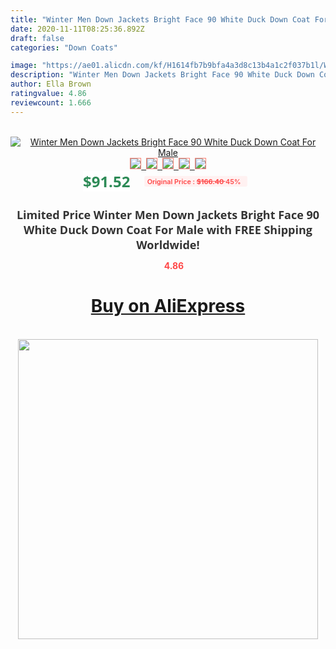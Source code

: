 ```yaml
---
title: "Winter Men Down Jackets Bright Face 90 White Duck Down Coat For Male"
date: 2020-11-11T08:25:36.892Z
draft: false
categories: "Down Coats"

image: "https://ae01.alicdn.com/kf/H1614fb7b9bfa4a3d8c13b4a1c2f037b1l/Winter-Men-Down-Jackets-Bright-Face-90-White-Duck-Down-Coat-For-Male.jpg"
description: "Winter Men Down Jackets Bright Face 90 White Duck Down Coat For Male"
author: Ella Brown
ratingvalue: 4.86
reviewcount: 1.666
---
```

<br>
<div style="text-align: center;">
<a href="https://s.click.aliexpress.com/e/_97PV1x" target="_blank" rel="nofollow noopener noreferrer"><img alt="Winter Men Down Jackets Bright Face 90 White Duck Down Coat For Male" class="magnifier-image" src="https://ae01.alicdn.com/kf/H1614fb7b9bfa4a3d8c13b4a1c2f037b1l/Winter-Men-Down-Jackets-Bright-Face-90-White-Duck-Down-Coat-For-Male.jpg_640x640.jpg">
<br>
<img style="border:1px solid salmon" src="https://ae01.alicdn.com/kf/H1614fb7b9bfa4a3d8c13b4a1c2f037b1l/Winter-Men-Down-Jackets-Bright-Face-90-White-Duck-Down-Coat-For-Male.jpg_120x120.jpg">&nbsp;&nbsp;<img style="border:1px solid salmon" src="https://ae01.alicdn.com/kf/H5e219e2639044c898693f24fbf982fceG/Winter-Men-Down-Jackets-Bright-Face-90-White-Duck-Down-Coat-For-Male.jpg_120x120.jpg">&nbsp;&nbsp;<img style="border:1px solid salmon" src="https://ae01.alicdn.com/kf/Hecce66ef8974432593cb369d39fb9acdg/Winter-Men-Down-Jackets-Bright-Face-90-White-Duck-Down-Coat-For-Male.jpg_120x120.jpg">&nbsp;&nbsp;<img style="border:1px solid salmon" src="https://ae01.alicdn.com/kf/Hcdf0fcd2d90f461eb7b74979d9478fe8k/Winter-Men-Down-Jackets-Bright-Face-90-White-Duck-Down-Coat-For-Male.jpg_120x120.jpg">&nbsp;&nbsp;<img style="border:1px solid salmon" src="https://ae01.alicdn.com/kf/H3105aa2a5a4f47cfb1fc88d7fd17e592W/Winter-Men-Down-Jackets-Bright-Face-90-White-Duck-Down-Coat-For-Male.jpg_120x120.jpg"></a></div><br0>
<div style="text-align: center;"><span style="background-color: white; border: 0px; box-sizing: border-box; color: seagreen; display: inline-block; font-family: &quot;open sans&quot; , &quot;arial&quot; , &quot;helvetica&quot; , sans-serif , &quot;heiti&quot;; font-size: 24px; font-stretch: inherit; font-weight: 700; line-height: inherit; margin: 0px 10px 0px 0px; padding: 0px; vertical-align: middle;">$91.52 </span>
<span style="background: rgb(255 , 241 , 241); border-radius: 3px; border: 0px; box-sizing: border-box; color: #ff4747; display: inline-block; font-family: inherit; font-size: 12px; font-stretch: inherit; font-style: inherit; font-variant: inherit; font-weight: 600; line-height: inherit; margin: 0px; padding: 2px 5px; transform: scale(0.9); vertical-align: middle;">Original Price : <b style="text-decoration: line-through;">$166.40 </b> 45%&nbsp;&nbsp;</span></div>
<h1 style="color: #333333; display: inline-block; font-family: &quot;open sans&quot; , &quot;arial&quot; , &quot;helvetica&quot; , sans-serif , &quot;heiti&quot;; font-size: 18px; font-stretch: inherit; font-weight: 700; text-align: center;">Limited Price Winter Men Down Jackets Bright Face 90 White Duck Down Coat For Male with FREE Shipping Worldwide!</h1>
<div style="color: #ff4747; text-align: center;">
<img src="https://4.bp.blogspot.com/-M0ZcTcb-5uY/XleCXlxnR4I/AAAAAAAAAEc/OrjgMkXV1oMQFaCRZj5HQwOCBcu3w1FegCPcBGAYYCw/s1600/star.png" style="height: 15px;">&nbsp;<b>4.86</b></div>
<div class="button_cont" align="center"><a class="buynow_a" href="https://s.click.aliexpress.com/e/_97PV1x" target="_blank" rel="nofollow noopener noreferrer"><H1>Buy on AliExpress</H1></a></div><br>
<div class="separator" style="clear: both; text-align: center;">
<img src="https://lh3.googleusercontent.com/-pTy5HemUv9M/XlePHvY0dAI/AAAAAAAAAE4/0nX5iRUoIWY8eMW9Dpxeirr157OZliDIgCLcBGAsYHQ/s1600/badge.gif" width="480">
</div>
